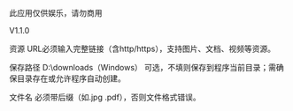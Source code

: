 此应用仅供娱乐，请勿商用

V1.1.0

资源 URL必须输入完整链接（含http/https），支持图片、文档、视频等资源。

保存路径	D:\downloads（Windows）	可选，不填则保存到程序当前目录；需确保目录存在或允许程序自动创建。

文件名	必须带后缀（如.jpg .pdf），否则文件格式错误。
